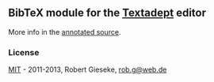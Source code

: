 ## BibTeX module for the [Textadept](http://foicica.com/textadept/) editor

More info in the
[annotated source](http://rgieseke.github.com/ta-bibtex/).

### License

[MIT](http://www.opensource.org/licenses/mit-license.php) - 2011-2013, Robert Gieseke, rob.g@web.de
